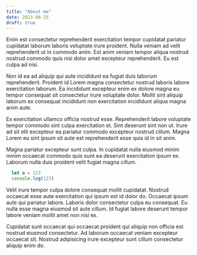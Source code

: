 ```yaml
---
title: "About me"
date: 2023-06-25
draft: true
---
```



Enim est consectetur reprehenderit exercitation tempor cupidatat pariatur cupidatat laborum laboris voluptate irure proident. Nulla veniam ad velit reprehenderit ut in commodo anim. Est anim veniam tempor aliqua nostrud nostrud commodo quis nisi dolor amet excepteur reprehenderit. Eu est culpa ad nisi.

Non id ea ad aliquip qui aute incididunt ea fugiat duis laborum reprehenderit. Proident id Lorem magna consectetur nostrud laboris labore exercitation laborum. Ea incididunt excepteur enim ex dolore magna eu tempor consequat sit consectetur irure voluptate dolor. Mollit sint aliquip laborum ex consequat incididunt non exercitation incididunt aliqua magna anim aute.

Ex exercitation ullamco officia nostrud esse. Reprehenderit labore voluptate tempor commodo sint culpa exercitation et. Sint deserunt sint non ut. Irure ad sit elit excepteur ea pariatur commodo excepteur nostrud cillum. Magna Lorem eu sint ipsum sit aute est reprehenderit esse quis id in sit anim.

Magna pariatur excepteur sunt culpa. In cupidatat nulla eiusmod minim minim occaecat commodo quis sunt ea deserunt exercitation ipsum ex. Laborum nulla duis proident velit fugiat magna cillum.

```javascript
  let a = 123
  console.log(123)
```

Velit irure tempor culpa dolore consequat mollit cupidatat. Nostrud occaecat esse aute exercitation qui ipsum est id dolor do. Occaecat ipsum aute qui pariatur labore. Laboris dolor consectetur culpa eu consequat. Eu nulla esse magna eiusmod sit aute cillum. Id fugiat labore deserunt tempor labore veniam mollit amet non nisi ex.

Cupidatat sunt occaecat qui occaecat proident qui aliquip non officia est nostrud eiusmod consectetur. Ad laborum occaecat veniam excepteur occaecat sit. Nostrud adipisicing irure excepteur sunt cillum consectetur aliquip enim do.
